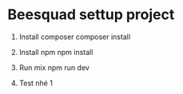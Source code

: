 # Beesquad settup project

1. Install composer
composer install

2. Install npm
npm install

3. Run mix
npm run dev



4. Test nhé 1

